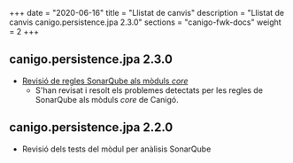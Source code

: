 +++
date        = "2020-06-16"
title       = "Llistat de canvis"
description = "Llistat de canvis canigo.persistence.jpa 2.3.0"
sections    = "canigo-fwk-docs"
weight		= 2
+++

## canigo.persistence.jpa 2.3.0

- [Revisió de regles SonarQube als mòduls _core_](/noticies/2020-06-09-Revisio_regles_SonarQube_moduls_core/)
   - S'han revisat i resolt els problemes detectats per les regles de SonarQube als mòduls _core_ de Canigó.

## canigo.persistence.jpa 2.2.0

- Revisió dels tests del mòdul per anàlisis SonarQube
